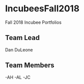 # IncubeesFall2018
Fall 2018 Incubee Portfolios

## Team Lead
Dan DuLeone

## Team Members
-AH
-AL
-JC
